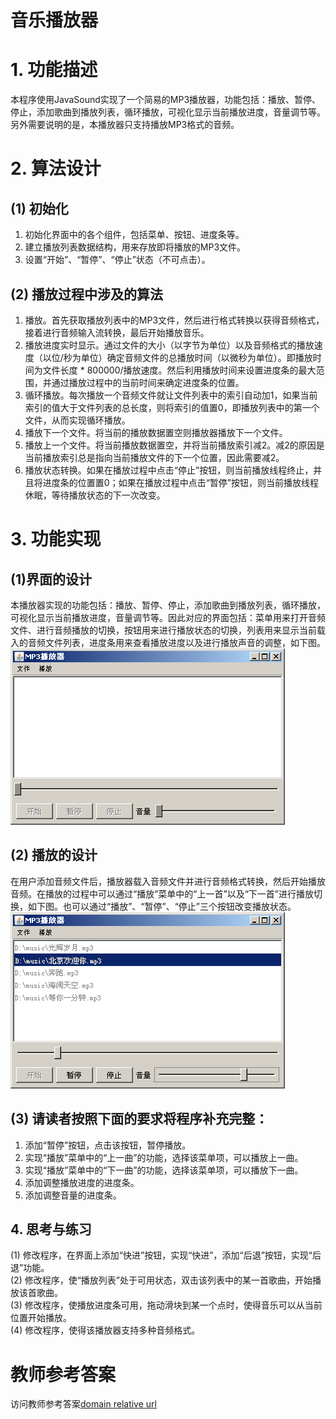 # 音乐播放器
# 1. 功能描述  
本程序使用JavaSound实现了一个简易的MP3播放器，功能包括：播放、暂停、停止，添加歌曲到播放列表，循环播放，可视化显示当前播放进度，音量调节等。另外需要说明的是，本播放器只支持播放MP3格式的音频。
# 2. 算法设计  
## (1)	初始化  
1)	初始化界面中的各个组件，包括菜单、按钮、进度条等。  
2)	建立播放列表数据结构，用来存放即将播放的MP3文件。  
3)	设置“开始”、“暂停”、“停止”状态（不可点击）。  
## (2)	播放过程中涉及的算法   
1)	播放。首先获取播放列表中的MP3文件，然后进行格式转换以获得音频格式，接着进行音频输入流转换，最后开始播放音乐。  
2)	播放进度实时显示。通过文件的大小（以字节为单位）以及音频格式的播放速度（以位/秒为单位）确定音频文件的总播放时间（以微秒为单位）。即播放时间为文件长度 * 800000/播放速度。然后利用播放时间来设置进度条的最大范围，并通过播放过程中的当前时间来确定进度条的位置。  
3)	循环播放。每次播放一个音频文件就让文件列表中的索引自动加1，如果当前索引的值大于文件列表的总长度，则将索引的值置0，即播放列表中的第一个文件，从而实现循环播放。  
4)	播放下一个文件。将当前的播放数据置空则播放器播放下一个文件。 
5)	播放上一个文件。将当前播放数据置空，并将当前播放索引减2。减2的原因是当前播放索引总是指向当前播放文件的下一个位置，因此需要减2。  
6)	播放状态转换。如果在播放过程中点击“停止”按钮，则当前播放线程终止，并且将进度条的位置置0；如果在播放过程中点击“暂停”按钮，则当前播放线程休眠，等待播放状态的下一次改变。  
# 3.	功能实现  
## (1)界面的设计  
本播放器实现的功能包括：播放、暂停、停止，添加歌曲到播放列表，循环播放，可视化显示当前播放进度，音量调节等。因此对应的界面包括：菜单用来打开音频文件、进行音频播放的切换，按钮用来进行播放状态的切换，列表用来显示当前载入的音频文件列表，进度条用来查看播放进度以及进行播放声音的调整，如下图。  
![](./img/1.png)  
## (2)	播放的设计  
在用户添加音频文件后，播放器载入音频文件并进行音频格式转换，然后开始播放音频。在播放的过程中可以通过“播放”菜单中的“上一首”以及“下一首”进行播放切换，如下图。也可以通过“播放”、“暂停”、“停止”三个按钮改变播放状态。  
![](./img/2.png)  
## (3) 请读者按照下面的要求将程序补充完整：  
1)	添加“暂停”按钮，点击该按钮，暂停播放。  
2)	实现“播放”菜单中的“上一曲”的功能，选择该菜单项，可以播放上一曲。  
3)	实现“播放”菜单中的“下一曲”的功能，选择该菜单项，可以播放下一曲。  
4)	添加调整播放进度的进度条。  
5)	添加调整音量的进度条。  
## 4.	思考与练习  
(1)	修改程序，在界面上添加“快进”按钮，实现“快进”，添加“后退”按钮，实现“后退”功能。  
(2)	修改程序，使“播放列表”处于可用状态，双击该列表中的某一首歌曲，开始播放该首歌曲。  
(3)	修改程序，使播放进度条可用，拖动滑块到某一个点时，使得音乐可以从当前位置开始播放。  
(4)	修改程序，使得该播放器支持多种音频格式。


# 教师参考答案
访问教师参考答案[domain relative url](engintime/Eclipse-Group/teachers-packet/java-lang/JLab068.git)